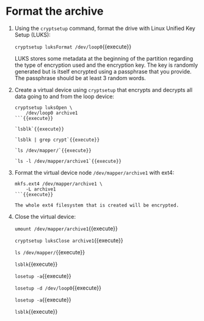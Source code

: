 # Format the archive

1. Using the `cryptsetup` command, format the drive with Linux Unified
   Key Setup (LUKS):
   
   `cryptsetup luksFormat /dev/loop0`{{execute}}
   
   LUKS stores some metadata at the beginning of the partition
   regarding the type of encryption used and the encryption key. The
   key is randomly generated but is itself encrypted using a
   passphrase that you provide. The passphrase should be at least 3
   random words.

2. Create a virtual device using `cryptsetup` that encrypts and decrypts
   all data going to and from the loop device:
   
   ```
   cryptsetup luksOpen \
       /dev/loop0 archive1
   ```{{execute}}
   
   `lsblk`{{execute}}

   `lsblk | grep crypt`{{execute}}

   `ls /dev/mapper/`{{execute}}
   
   `ls -l /dev/mapper/archive1`{{execute}}
   
3. Format the virtual device node `/dev/mapper/archive1` with ext4:

   ```
   mkfs.ext4 /dev/mapper/archive1 \
       -L archive1
   ```{{execute}}
   
   The whole ext4 filesystem that is created will be encrypted.

4. Close the virtual device:

   `umount /dev/mapper/archive1`{{execute}}

   `cryptsetup luksClose archive1`{{execute}}
   
   `ls /dev/mapper/`{{execute}}
   
   `lsblk`{{execute}}
   
   `losetup -a`{{execute}}
   
   `losetup -d /dev/loop0`{{execute}}
   
   `losetup -a`{{execute}}
   
   `lsblk`{{execute}}
